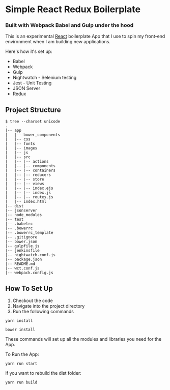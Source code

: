 # Simple React Redux Boilerplate

### Built with Webpack Babel and Gulp under the hood

This is an experimental [React](http://google.com) boilerplate App that I use to spin my front-end environment when I am building new applications.

Here's how it's set up:

* Babel
* Webpack
* Gulp
* Nightwatch - Selenium testing
* Jest - Unit Testing
* JSON Server
* Redux

## Project Structure

````
$ tree --charset unicode
.
|-- app
|   |-- bower_components
|   |-- css
|   |-- fonts
|   |-- images
|   |-- js
|   |-- src
|   |-- |-- actions
|   |-- |-- components
|   |-- |-- containers
|   |-- |-- reducers
|   |-- |-- store
|   |-- |-- views
|   |-- |-- index.ejs
|   |-- |-- index.js
|   |-- |-- routes.js
|   |-- index.html
|-- dist
|-- jsonserver
|-- node_modules
|-- test
|-- .babelrc
|-- .bowerrc
|-- .bowerrc_template
|-- .gitignore
|-- bower.json
|-- gulpfile.js
|-- jenkinsfile
|-- nightwatch.conf.js
|-- package.json
|-- README.md
|-- wct.conf.js
|-- webpack.config.js
````

## How To Set Up

1. Checkout the code
2. Navigate into the project directory
3. Run the following commands

```
yarn install

bower install
```

These commands will set up all the modules and libraries you need for the App.

To Run the App:

```
yarn run start
```

If you want to rebuild the dist folder:

```
yarn run build
```
